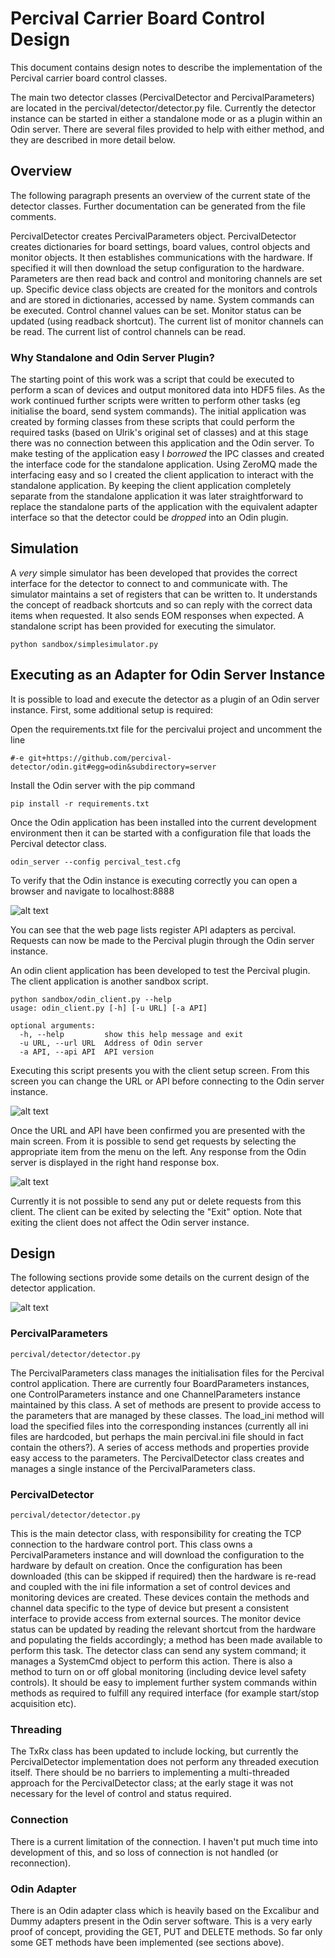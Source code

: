 Percival Carrier Board Control Design
=====================================

This document contains design notes to describe the implementation of the Percival carrier board control classes.

The main two detector classes (PercivalDetector and PercivalParameters) are located in the percival/detector/detector.py file.  Currently the detector instance can be started in either a standalone mode or as a plugin within an Odin server.  There are several files provided to help with either method, and they are described in more detail below.

## Overview

The following paragraph presents an overview of the current state of the detector classes.  Further documentation can be generated from the file comments.

PercivalDetector creates PercivalParameters object.
PercivalDetector creates dictionaries for board settings, board values, control objects and monitor objects.
It then establishes communications with the hardware.
If specified it will then download the setup configuration to the hardware.
Parameters are then read back and control and monitoring channels are set up.
Specific device class objects are created for the monitors and controls and are stored in dictionaries, accessed by name.
System commands can be executed.
Control channel values can be set.
Monitor status can be updated (using readback shortcut).
The current list of monitor channels can be read.
The current list of control channels can be read.

### Why Standalone and Odin Server Plugin?

The starting point of this work was a script that could be executed to perform a scan of devices and output monitored data into HDF5 files.  As the work continued further scripts were written to perform other tasks (eg initialise the board, send system commands).
The initial application was created by forming classes from these scripts that could perform the required tasks (based on Ulrik's original set of classes) and at this stage there was no connection between this application and the Odin server.  To make testing of the application easy I *borrowed* the IPC classes and created the interface code for the standalone application.  Using ZeroMQ made the interfacing easy and so I created the client application to interact with the standalone application.  By keeping the client application completely separate from the standalone application it was later straightforward to replace the standalone parts of the application with the equivalent adapter interface so that the detector could be *dropped* into an Odin plugin.

## Simulation

A *very* simple simulator has been developed that provides the correct interface for the detector to connect to and communicate with.
The simulator maintains a set of registers that can be written to.  It understands the concept of readback shortcuts and so can reply with the correct data items when requested.  It also sends EOM responses when expected.
A standalone script has been provided for executing the simulator.

```
python sandbox/simplesimulator.py
```

## Executing as an Adapter for Odin Server Instance

It is possible to load and execute the detector as a plugin of an Odin server instance.  First, some additional setup is required:

Open the requirements.txt file for the percivalui project and uncomment the line 
```
#-e git+https://github.com/percival-detector/odin.git#egg=odin&subdirectory=server
```

Install the Odin server with the pip command
```
pip install -r requirements.txt
```

Once the Odin application has been installed into the current development environment then it can be started with a configuration file that loads the Percival detector class.
```
odin_server --config percival_test.cfg
```

To verify that the Odin instance is executing correctly you can open a browser and navigate to localhost:8888

![alt text](images/odin_server.png "Odin Server Web Interface")

You can see that the web page lists register API adapters as percival.  Requests can now be made to the Percival plugin through the Odin server instance.

An odin client application has been developed to test the Percival plugin.  The client application is another sandbox script.

```
python sandbox/odin_client.py --help
usage: odin_client.py [-h] [-u URL] [-a API]

optional arguments:
  -h, --help         show this help message and exit
  -u URL, --url URL  Address of Odin server
  -a API, --api API  API version
```

Executing this script presents you with the client setup screen.  From this screen you can change the URL or API before connecting to the Odin server instance.

![alt text](images/odin_client_intro.png "Odin Client Introduction")

Once the URL and API have been confirmed you are presented with the main screen.  From it is possible to send get requests by selecting the appropriate item from the menu on the left.  Any response from the Odin server is displayed in the right hand response box.

![alt text](images/odin_client_main1.png "Odin Client Main")

Currently it is not possible to send any put or delete requests from this client.  The client can be exited by selecting the "Exit" option.  Note that exiting the client does not affect the Odin server instance.

## Design

The following sections provide some details on the current design of the detector application.

![alt text](uml/detector_classes.png "Detector Class Diagram")

### PercivalParameters

```
percival/detector/detector.py
```

The PercivalParameters class manages the initialisation files for the Percival control application.  There are currently four BoardParameters instances, one ControlParameters instance and one ChannelParameters instance maintained by this class.  A set of methods are present to provide access to the parameters that are managed by these classes.
The load_ini method will load the specified files into the corresponding instances (currently all ini files are hardcoded, but perhaps the main percival.ini file should in fact contain the others?).
A series of access methods and properties provide easy access to the parameters.  The PercivalDetector class creates and manages a single instance of the PercivalParameters class.

### PercivalDetector

```
percival/detector/detector.py
```

This is the main detector class, with responsibility for creating the TCP connection to the hardware control port.  This class owns a PercivalParameters instance and will download the configuration to the hardware by default on creation.  Once the configuration has been downloaded (this can be skipped if required) then the hardware is re-read and coupled with the ini file information a set of control devices and monitoring devices are created.  These devices contain the methods and channel data specific to the type of device but present a consistent interface to provide access from external sources.  The monitor device status can be updated by reading the relevant shortcut from the hardware and populating the fields accordingly; a method has been made available to perform this task.
The detector class can send any system command; it manages a SystemCmd object to perform this action.  There is also a method to turn on or off global monitoring (including device level safety controls).  It should be easy to implement further system commands within methods as required to fulfill any required interface (for example start/stop acquisition etc).

### Threading

The TxRx class has been updated to include locking, but currently the PercivalDetector implementation does not perform any threaded execution itself.  There should be no barriers to implementing a multi-threaded approach for the PercivalDetector class; at the early stage it was not necessary for the level of control and status required.

### Connection

There is a current limitation of the connection.  I haven't put much time into development of this, and so loss of connection is not handled (or reconnection). 

### Odin Adapter

There is an Odin adapter class which is heavily based on the Excalibur and Dummy adapters present in the Odin server software.  This is a very early proof of concept, providing the
GET, PUT and DELETE methods.  So far only some GET methods have been implemented (see sections above). 





